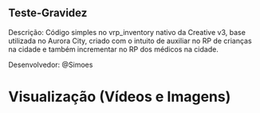 ## Teste-Gravidez 
Descrição: Código simples no vrp_inventory nativo da Creative v3, base utilizada no Aurora City, criado com o intuito de auxiliar no RP de crianças na cidade e também incrementar no RP dos médicos na cidade.

Desenvolvedor: @Simoes

# Visualização (Vídeos e Imagens)
